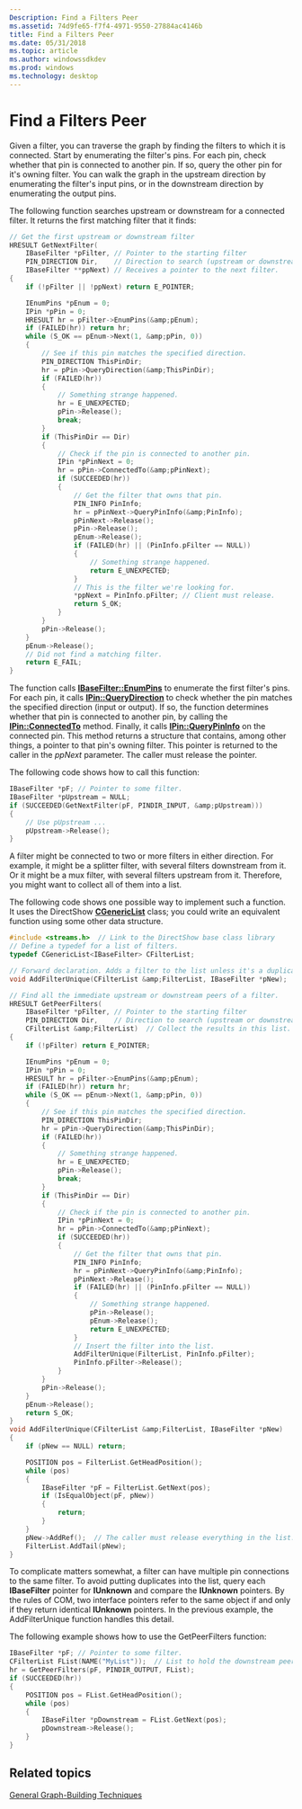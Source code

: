 ```yaml
---
Description: Find a Filters Peer
ms.assetid: 74d9fe65-f7f4-4971-9550-27884ac4146b
title: Find a Filters Peer
ms.date: 05/31/2018
ms.topic: article
ms.author: windowssdkdev
ms.prod: windows
ms.technology: desktop
---
```


# Find a Filters Peer

Given a filter, you can traverse the graph by finding the filters to which it is connected. Start by enumerating the filter's pins. For each pin, check whether that pin is connected to another pin. If so, query the other pin for it's owning filter. You can walk the graph in the upstream direction by enumerating the filter's input pins, or in the downstream direction by enumerating the output pins.

The following function searches upstream or downstream for a connected filter. It returns the first matching filter that it finds:


```C++
// Get the first upstream or downstream filter
HRESULT GetNextFilter(
    IBaseFilter *pFilter, // Pointer to the starting filter
    PIN_DIRECTION Dir,    // Direction to search (upstream or downstream)
    IBaseFilter **ppNext) // Receives a pointer to the next filter.
{
    if (!pFilter || !ppNext) return E_POINTER;

    IEnumPins *pEnum = 0;
    IPin *pPin = 0;
    HRESULT hr = pFilter->EnumPins(&amp;pEnum);
    if (FAILED(hr)) return hr;
    while (S_OK == pEnum->Next(1, &amp;pPin, 0))
    {
        // See if this pin matches the specified direction.
        PIN_DIRECTION ThisPinDir;
        hr = pPin->QueryDirection(&amp;ThisPinDir);
        if (FAILED(hr))
        {
            // Something strange happened.
            hr = E_UNEXPECTED;
            pPin->Release();
            break;
        }
        if (ThisPinDir == Dir)
        {
            // Check if the pin is connected to another pin.
            IPin *pPinNext = 0;
            hr = pPin->ConnectedTo(&amp;pPinNext);
            if (SUCCEEDED(hr))
            {
                // Get the filter that owns that pin.
                PIN_INFO PinInfo;
                hr = pPinNext->QueryPinInfo(&amp;PinInfo);
                pPinNext->Release();
                pPin->Release();
                pEnum->Release();
                if (FAILED(hr) || (PinInfo.pFilter == NULL))
                {
                    // Something strange happened.
                    return E_UNEXPECTED;
                }
                // This is the filter we're looking for.
                *ppNext = PinInfo.pFilter; // Client must release.
                return S_OK;
            }
        }
        pPin->Release();
    }
    pEnum->Release();
    // Did not find a matching filter.
    return E_FAIL;
}
```



The function calls [**IBaseFilter::EnumPins**](/windows/win32/Strmif/nf-strmif-ibasefilter-enumpins?branch=master) to enumerate the first filter's pins. For each pin, it calls [**IPin::QueryDirection**](/windows/win32/Strmif/nf-strmif-ipin-querydirection?branch=master) to check whether the pin matches the specified direction (input or output). If so, the function determines whether that pin is connected to another pin, by calling the [**IPin::ConnectedTo**](/windows/win32/Strmif/nf-strmif-ipin-connectedto?branch=master) method. Finally, it calls [**IPin::QueryPinInfo**](/windows/win32/Strmif/nf-strmif-ipin-querypininfo?branch=master) on the connected pin. This method returns a structure that contains, among other things, a pointer to that pin's owning filter. This pointer is returned to the caller in the *ppNext* parameter. The caller must release the pointer.

The following code shows how to call this function:


```C++
IBaseFilter *pF; // Pointer to some filter.
IBaseFilter *pUpstream = NULL;
if (SUCCEEDED(GetNextFilter(pF, PINDIR_INPUT, &amp;pUpstream)))
{
    // Use pUpstream ...
    pUpstream->Release();
}
```



A filter might be connected to two or more filters in either direction. For example, it might be a splitter filter, with several filters downstream from it. Or it might be a mux filter, with several filters upstream from it. Therefore, you might want to collect all of them into a list.

The following code shows one possible way to implement such a function. It uses the DirectShow [**CGenericList**](cgenericlist.md) class; you could write an equivalent function using some other data structure.


```C++
#include <streams.h>  // Link to the DirectShow base class library
// Define a typedef for a list of filters.
typedef CGenericList<IBaseFilter> CFilterList;

// Forward declaration. Adds a filter to the list unless it's a duplicate.
void AddFilterUnique(CFilterList &amp;FilterList, IBaseFilter *pNew);

// Find all the immediate upstream or downstream peers of a filter.
HRESULT GetPeerFilters(
    IBaseFilter *pFilter, // Pointer to the starting filter
    PIN_DIRECTION Dir,    // Direction to search (upstream or downstream)
    CFilterList &amp;FilterList)  // Collect the results in this list.
{
    if (!pFilter) return E_POINTER;

    IEnumPins *pEnum = 0;
    IPin *pPin = 0;
    HRESULT hr = pFilter->EnumPins(&amp;pEnum);
    if (FAILED(hr)) return hr;
    while (S_OK == pEnum->Next(1, &amp;pPin, 0))
    {
        // See if this pin matches the specified direction.
        PIN_DIRECTION ThisPinDir;
        hr = pPin->QueryDirection(&amp;ThisPinDir);
        if (FAILED(hr))
        {
            // Something strange happened.
            hr = E_UNEXPECTED;
            pPin->Release();
            break;
        }
        if (ThisPinDir == Dir)
        {
            // Check if the pin is connected to another pin.
            IPin *pPinNext = 0;
            hr = pPin->ConnectedTo(&amp;pPinNext);
            if (SUCCEEDED(hr))
            {
                // Get the filter that owns that pin.
                PIN_INFO PinInfo;
                hr = pPinNext->QueryPinInfo(&amp;PinInfo);
                pPinNext->Release();
                if (FAILED(hr) || (PinInfo.pFilter == NULL))
                {
                    // Something strange happened.
                    pPin->Release();
                    pEnum->Release();
                    return E_UNEXPECTED;
                }
                // Insert the filter into the list.
                AddFilterUnique(FilterList, PinInfo.pFilter);
                PinInfo.pFilter->Release();
            }
        }
        pPin->Release();
    }
    pEnum->Release();
    return S_OK;
}
void AddFilterUnique(CFilterList &amp;FilterList, IBaseFilter *pNew)
{
    if (pNew == NULL) return;

    POSITION pos = FilterList.GetHeadPosition();
    while (pos)
    {
        IBaseFilter *pF = FilterList.GetNext(pos);
        if (IsEqualObject(pF, pNew))
        {
            return;
        }
    }
    pNew->AddRef();  // The caller must release everything in the list.
    FilterList.AddTail(pNew);
}
```



To complicate matters somewhat, a filter can have multiple pin connections to the same filter. To avoid putting duplicates into the list, query each **IBaseFilter** pointer for **IUnknown** and compare the **IUnknown** pointers. By the rules of COM, two interface pointers refer to the same object if and only if they return identical **IUnknown** pointers. In the previous example, the AddFilterUnique function handles this detail.

The following example shows how to use the GetPeerFilters function:


```C++
IBaseFilter *pF; // Pointer to some filter.
CFilterList FList(NAME("MyList"));  // List to hold the downstream peers.
hr = GetPeerFilters(pF, PINDIR_OUTPUT, FList);
if (SUCCEEDED(hr))
{
    POSITION pos = FList.GetHeadPosition();
    while (pos)
    {
        IBaseFilter *pDownstream = FList.GetNext(pos);
        pDownstream->Release();
    }
}
```



## Related topics

<dl> <dt>

[General Graph-Building Techniques](general-graph-building-techniques.md)
</dt> </dl>

 

 



